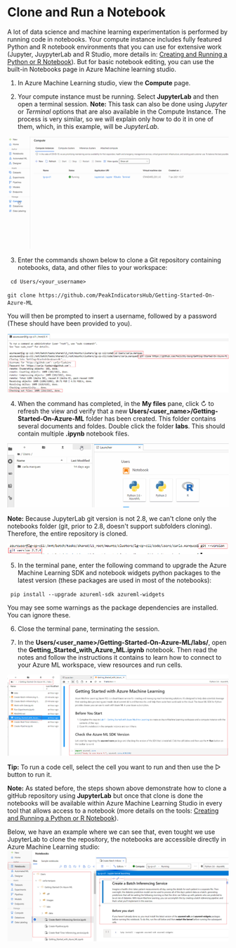 # Clone and Run a Notebook

A lot of data science and machine learning experimentation is performed by running code in notebooks. Your compute instance includes fully featured Python and R notebook environments that you can use for extensive work (Jupyter, JuypyterLab and R Studio, more details in: [Creating and Running a Python or R Notebook](../Documents/Creating-and-Running-a-Python-Notebook.md)). But for basic notebook editing, you can use the built-in Notebooks page in Azure Machine learning studio.

1. In Azure Machine Learning studio, view the **Compute** page.

2. Your compute instance must be running. Select **JupyterLab** and then open a terminal session.
**Note:** This task can also be done using _Jupyter_ or _Terminal_ options that are also available in the Compute Instance. The process is very similar, so we will explain only how to do it in one of them, which, in this example, will be _JupyterLab_.

![](../Images/clonenotebook1.gif)

3. Enter the commands shown below to clone a Git repository containing notebooks, data, and other files to your workspace:

` cd Users/<your_username>`

 `git clone https://github.com/PeakIndicatorsHub/Getting-Started-On-Azure-ML`
 
You will then be prompted to insert a username, followed by a password (These should have been provided to you). 

![](../Images/Notebook2.PNG)
 
 4. When the command has completed, in the **My files** pane, click ↻ to refresh the view and verify that a new **Users/<user_name>/Getting-Started-On-Azure-ML** folder has been created. This folder contains several documents and foldes. Double click the folder **labs**. This should contain multiple **.ipynb** notebook files.
 
![](../Images/Notebook4.gif)

**Note:** 
Because JupyterLab git version is not 2.8, we can't clone only the notebooks folder (git, prior to 2.8, doesn't support subfolders cloning). Therefore, the entire repository is cloned.

 ![](../Images/Notebook3.PNG)
 
 5. In the terminal pane, enter the following command to upgrade the Azure Machine Learning SDK and notebook widgets python packages to the latest version (these packages are used in most of the notebooks):
 
 ` pip install --upgrade azureml-sdk azureml-widgets`
 
 You may see some warnings as the package dependencies are installed. You can ignore these.
 
 6. Close the terminal pane, terminating the session.
 
 7. In the **Users/<user_name>/Getting-Started-On-Azure-ML/labs/**, open the **Getting_Started_with_Azure_ML.ipynb** notebook. Then read the notes and follow the instructions it contains to learn how to connect to your Azure ML workspace, view resources and run cells. 
 
  ![](../Images/Notebook4.PNG)
 
 **Tip:** To run a code cell, select the cell you want to run and then use the ▷ button to run it.

**Note:**
As stated before, the steps shown above demonstrate how to clone a gitHub repository using **JupyterLab** but once that clone is done the notebooks will be available within Azure Machine Learning Studio in every tool that allows access to a notebook (more details on the tools: [Creating and Running a Python or R Notebook](../Documents/Creating-and-Running-a-Python-Notebook.md)).

Below, we have an example where we can see that, even tought we use JupyterLab to clone the repository, the notebooks are accessible directly in Azure Machine Learning studio:
  ![](../Images/Notebook5.PNG)
